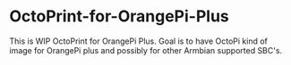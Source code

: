 # OctoPrint-for-OrangePi-Plus
This is WIP OctoPrint for OrangePi Plus. Goal is to have OctoPi kind of image for OrangePi plus and possibly for other Armbian supported SBC's.
